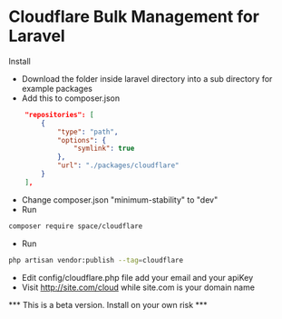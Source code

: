 # Cloudflare Bulk Management for Laravel

Install
- Download the folder inside laravel directory into a sub directory for example packages
- Add this to composer.json
```json
    "repositories": [
        {
            "type": "path",
            "options": {
                "symlink": true
            },
            "url": "./packages/cloudflare"
        }
    ],
```
- Change composer.json "minimum-stability" to "dev"
- Run 
```bash
composer require space/cloudflare
```
- Run 
```bash
php artisan vendor:publish --tag=cloudflare
```
- Edit config/cloudflare.php file add your email and your apiKey
- Visit http://site.com/cloud while site.com is your domain name


*** This is a beta version. Install on your own risk ***
